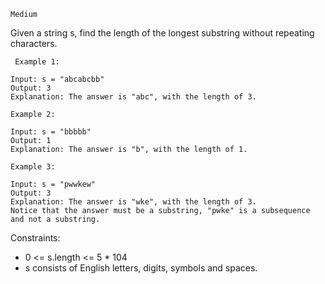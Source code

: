 ```Medium```

Given a string s, find the length of the longest 
substring
 without repeating characters.

```
 Example 1:

Input: s = "abcabcbb"
Output: 3
Explanation: The answer is "abc", with the length of 3.
```
```
Example 2:

Input: s = "bbbbb"
Output: 1
Explanation: The answer is "b", with the length of 1.
```
```
Example 3:

Input: s = "pwwkew"
Output: 3
Explanation: The answer is "wke", with the length of 3.
Notice that the answer must be a substring, "pwke" is a subsequence and not a substring.
 ```

Constraints:

- 0 <= s.length <= 5 * 104
- s consists of English letters, digits, symbols and spaces.